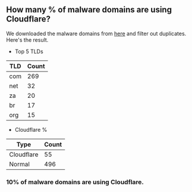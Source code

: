 ## How many % of malware domains are using Cloudflare?


We downloaded the malware domains from [here](https://urlhaus.abuse.ch) and filter out duplicates.
Here's the result.


[//]: # (start replacement)


- Top 5 TLDs

| TLD | Count |
| --- | --- |
| com | 269 |
| net | 32 |
| za | 20 |
| br | 17 |
| org | 15 |


- Cloudflare %

| Type | Count |
| --- | --- |
| Cloudflare | 55 |
| Normal | 496 |


### 10% of malware domains are using Cloudflare.